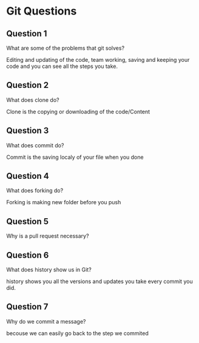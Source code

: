 # Git Questions

## Question 1

What are some of the problems that git solves?

<!-- Answer the question under this comment -->
Editing and updating of the code, team working, saving and keeping your code and you can see all the steps you take.

## Question 2

What does clone do?

<!-- Answer the question under this comment -->

Clone is the copying or downloading of the code/Content
## Question 3

What does commit do?

<!-- Answer the question under this comment -->
Commit is the saving localy of your file when you done 

## Question 4

What does forking do?

<!-- Answer the question under this comment -->
Forking is making new folder before you push 

## Question 5

Why is a pull request necessary?

<!-- Answer the question under this comment -->


## Question 6

What does history show us in Git?

<!-- Answer the question under this comment -->

history shows you all the versions and updates you take every commit you did.
## Question 7

Why do we commit a message?

<!-- Answer the question under this comment -->
becouse we can easily go back to the step we commited